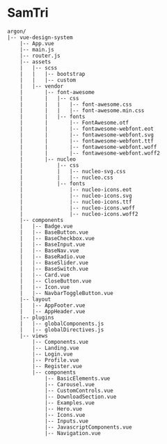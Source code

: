 # SamTri
<div class="highlighter-rouge"><div class="highlight"><pre class="highlight"><code>argon/
|-- vue-design-system
    |-- App.vue
    |-- main.js
    |-- router.js
    |-- assets
    |   |-- scss
    |   |   |-- bootstrap
    |   |   |-- custom
    |   |-- vendor
    |       |-- font-awesome
    |       |   |-- css
    |       |   |   |-- font-awesome.css
    |       |   |   |-- font-awesome.min.css
    |       |   |-- fonts
    |       |       |-- FontAwesome.otf
    |       |       |-- fontawesome-webfont.eot
    |       |       |-- fontawesome-webfont.svg
    |       |       |-- fontawesome-webfont.ttf
    |       |       |-- fontawesome-webfont.woff
    |       |       |-- fontawesome-webfont.woff2
    |       |-- nucleo
    |           |-- css
    |           |   |-- nucleo-svg.css
    |           |   |-- nucleo.css
    |           |-- fonts
    |               |-- nucleo-icons.eot
    |               |-- nucleo-icons.svg
    |               |-- nucleo-icons.ttf
    |               |-- nucleo-icons.woff
    |               |-- nucleo-icons.woff2
    |-- components
    |   |-- Badge.vue
    |   |-- BaseButton.vue
    |   |-- BaseCheckbox.vue
    |   |-- BaseInput.vue
    |   |-- BaseNav.vue
    |   |-- BaseRadio.vue
    |   |-- BaseSlider.vue
    |   |-- BaseSwitch.vue
    |   |-- Card.vue
    |   |-- CloseButton.vue
    |   |-- Icon.vue
    |   |-- NavbarToggleButton.vue
    |-- layout
    |   |-- AppFooter.vue
    |   |-- AppHeader.vue
    |-- plugins
    |   |-- globalComponents.js
    |   |-- globalDirectives.js
    |-- views
        |-- Components.vue
        |-- Landing.vue
        |-- Login.vue
        |-- Profile.vue
        |-- Register.vue
        |-- components
            |-- BasicElements.vue
            |-- Carousel.vue
            |-- CustomControls.vue
            |-- DownloadSection.vue
            |-- Examples.vue
            |-- Hero.vue
            |-- Icons.vue
            |-- Inputs.vue
            |-- JavascriptComponents.vue
            |-- Navigation.vue
